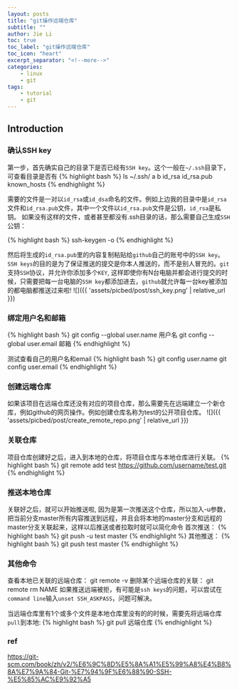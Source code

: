 ```yaml
---
layout: posts
title: "git操作远端仓库"
subtitle: ""
author: Jie Li
toc: true
toc_label: "git操作远端仓库"
toc_icon: "heart"
excerpt_separator: "<!--more-->"
categories:
    - linux
    - git
tags:
    - tutorial
    - git
---
```


## Introduction
### 确认SSH key
第一步，首先确实自己的目录下是否已经有`SSH key`。这个一般在`~/.ssh`目录下，可查看目录是否有
{% highlight bash %}
ls ~/.ssh/
a  b  id_rsa  id_rsa.pub  known_hosts
{% endhighlight %}

<!--more-->

需要的文件是一对以`id_rsa`或`id_dsa`命名的文件。例如上边我的目录中是`id_rsa`文件和`id_rsa.pub`文件，其中一个文件以`id_rsa.pub`文件是公钥，`id_rsa`是私钥。
如果没有这样的文件，或者甚至都没有.ssh目录的话，那么需要自己生成`SSH`公钥：

{% highlight bash %}
ssh-keygen -o
{% endhighlight %}

然后将生成的`id_rsa.pub`里的内容复制粘贴给`github`自己的账号中的`SSH key`。`SSH keys`的目的是为了保证推送的提交是你本人推送的，而不是别人冒充的。`git`支持`SSH`协议，并允许你添加多个`KEY`, 这样即使你有N台电脑并都会进行提交的时候，只需要把每一台电脑的`SSH key`都添加进去，`github`就允许每一台key被添加的都电脑都推送过来啦!
![]({{ 'assets/picbed/post/ssh_key.png' | relative_url }})

### 绑定用户名和邮箱
{% highlight bash %}
git config --global user.name 用户名
git config --global user.email 邮箱
{% endhighlight %}

测试查看自己的用户名和email
{% highlight bash %}
git config user.name
git config user.email
{% endhighlight %}

### 创建远端仓库
如果该项目在远端仓库还没有对应的项目仓库，那么需要先在远端建立一个新仓库，例如github的网页操作。例如创建仓库名称为test的公开项目仓库。
![]({{ 'assets/picbed/post/create_remote_repo.png' | relative_url }})

### 关联仓库
项目仓库创建好之后，进入到本地的仓库，将项目仓库与本地仓库进行关联。
{% highlight bash %}
git remote add test https://github.com/username/test.git
{% endhighlight %}

### 推送本地仓库
关联好之后，就可以开始推送啦, 因为是第一次推送这个仓库，所以加入-u参数，把当前分支master所有内容推送到远程，并且会将本地的master分支和远程的master分支关联起来，这样以后推送或者拉取时就可以简化命令
首次推送：
{% highlight bash %}
git push -u test master
{% endhighlight %}
其他推送：
{% highlight bash %}
git push test master
{% endhighlight %}

### 其他命令
查看本地已关联的远端仓库：
git remote -v
删除某个远端仓库的关联：
git remote rm NAME
如果推送远端被拒，有可能是`ssh keys`的问题，可以尝试在`command line`输入`unset SSH_ASKPASS`，问题可解决。

当远端仓库里有1个或多个文件是本地仓库里没有的的时候，需要先将远端仓库`pull`到本地:
{% highlight bash %}
git pull 远端仓库
{% endhighlight %}

### ref
https://git-scm.com/book/zh/v2/%E6%9C%8D%E5%8A%A1%E5%99%A8%E4%B8%8A%E7%9A%84-Git-%E7%94%9F%E6%88%90-SSH-%E5%85%AC%E9%92%A5
